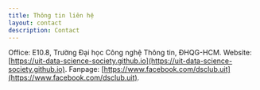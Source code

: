 ```yaml
---
title: Thông tin liên hệ
layout: contact
description: Contact
---
```


Office: E10.8, Trường Đại học Công nghệ Thông tin, ĐHQG-HCM.
Website: [https://uit-data-science-society.github.io](https://uit-data-science-society.github.io).
Fanpage: [https://www.facebook.com/dsclub.uit](https://www.facebook.com/dsclub.uit).
